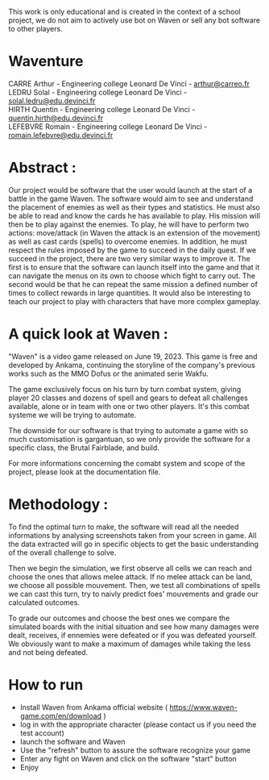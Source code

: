 This work is only educational and is created in the context of a school project, we do not aim to actively use bot on Waven or sell any bot software to other players.

# Waventure

CARRE Arthur - Engineering college Leonard De Vinci - arthur@carreo.fr  
LEDRU Solal - Engineering college Leonard De Vinci - solal.ledru@edu.devinci.fr  
HIRTH Quentin - Engineering college Leonard De Vinci - quentin.hirth@edu.devinci.fr  
LEFEBVRE Romain - Engineering college Leonard De Vinci - romain.lefebvre@edu.devinci.fr  

# Abstract :

Our project would be software that the user would launch at the start of a battle in the game Waven. The software would aim to see and understand the placement of enemies as well as their types and statistics. He must also be able to read and know the cards he has available to play. His mission will then be to play against the enemies. To play, he will have to perform two actions: move/attack (in Waven the attack is an extension of the movement) as well as cast cards (spells) to overcome enemies. In addition, he must respect the rules imposed by the game to succeed in the daily quest.
If we succeed in the project, there are two very similar ways to improve it. The first is to ensure that the software can launch itself into the game and that it can navigate the menus on its own to choose which fight to carry out. The second would be that he can repeat the same mission a defined number of times to collect rewards in large quantities.
It would also be interesting to teach our project to play with characters that have more complex gameplay.

# A quick look at Waven :

"Waven" is a video game released on June 19, 2023. This game is free and developed by Ankama, continuing the storyline of the company's previous works such as the MMO Dofus or the animated serie Wakfu.

The game exclusively focus on his turn by turn combat system, giving player 20 classes and dozens of spell and gears to defeat all challenges available, alone or in team with one or two other players. It's this combat systeme we will be trying to automate.

The downside for our software is that trying to automate a game with so much customisation is gargantuan, so we only provide the software for a specific class, the Brutal Fairblade, and build.

For more informations concerning the comabt system and scope of the project, please look at the documentation file.

# Methodology :

To find the optimal turn to make, the software will read all the needed informations by analysing screenshots taken from your screen in game. All the data extracted will go in specific objects to get the basic understanding of the overall challenge to solve.

Then we begin the simulation, we first observe all cells we can reach and choose the ones that allows melee attack. If no melee attack can be land, we choose all possible mouvement. Then, we test all combinations of spells we can cast this turn, try to naivly predict foes' mouvements and grade our calculated outcomes. 

To grade our outcomes and choose the best ones we compare the simulated boards with the initial situation and see how many damages were dealt, receives, if ennemies were defeated or if you was defeated yourself. We obviously want to make a maximum of damages while taking the less and not being defeated.

# How to run

- Install Waven from Ankama official website ( https://www.waven-game.com/en/download )
- log in with the appropriate character (please contact us if you need the test account)
- launch the software and Waven
- Use the "refresh" button to assure the software recognize your game
- Enter any fight on Waven and click on the software "start" button
- Enjoy
